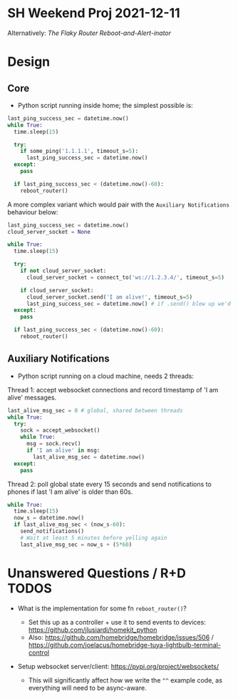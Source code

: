
# SH Weekend Proj 2021-12-11

Alternatively: _The Flaky Router Reboot-and-Alert-inator_

# Design

## Core

 - Python script running inside home; the simplest possible is:

```python
last_ping_success_sec = datetime.now()
while True:
  time.sleep(15)

  try:
    if some_ping('1.1.1.1', timeout_s=5):
      last_ping_success_sec = datetime.now()
  except:
    pass

  if last_ping_success_sec < (datetime.now()-60):
    reboot_router()

```

A more complex variant which would pair with the `Auxiliary Notifications` behaviour below:

```python
last_ping_success_sec = datetime.now()
cloud_server_socket = None

while True:
  time.sleep(15)

  try:
    if not cloud_server_socket:
      cloud_server_socket = connect_to('ws://1.2.3.4/', timeout_s=5)

    if cloud_server_socket:
      cloud_server_socket.send('I am alive!', timeout_s=5)
      last_ping_success_sec = datetime.now() # if .send() blew up we'd be in the except: block and not here
  except:
    pass

  if last_ping_success_sec < (datetime.now()-60):
    reboot_router()

```


## Auxiliary Notifications

 - Python script running on a cloud machine, needs 2 threads:

Thread 1: accept websocket connections and record timestamp of 'I am alive' messages.

```python
last_alive_msg_sec = 0 # global, shared between threads
while True:
  try:
    sock = accept_websocket()
    while True:
      msg = sock.recv()
      if 'I am alive' in msg:
        last_alive_msg_sec = datetime.now()
  except:
    pass

```

Thread 2: poll global state every 15 seconds and send notifications to phones if last 'I am alive' is older than 60s.

```python
while True:
  time.sleep(15)
  now_s = datetime.now()
  if last_alive_msg_sec < (now_s-60):
    send_notifications()
    # Wait at least 5 minutes before yelling again
    last_alive_msg_sec = now_s + (5*60) 
```

# Unanswered Questions / R+D TODOS

 - What is the implementation for some fn `reboot_router()`?
    - Set this up as a controller + use it to send events to devices: https://github.com/jlusiardi/homekit_python
    - Also: https://github.com/homebridge/homebridge/issues/506  /  https://github.com/joelacus/homebridge-tuya-lightbulb-terminal-control

 - Setup websocket server/client: https://pypi.org/project/websockets/
    - This will significantly affect how we write the `^^` example code, as everything will need to be async-aware.






